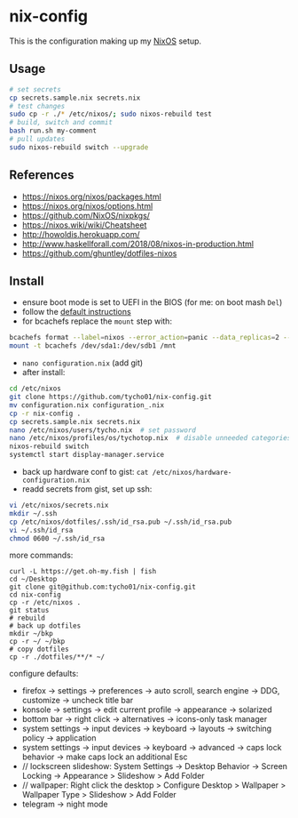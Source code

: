 # nix-config

This is the configuration making up my [NixOS](https://nixos.org/) setup.

## Usage
```bash
# set secrets
cp secrets.sample.nix secrets.nix
# test changes
sudo cp -r ./* /etc/nixos/; sudo nixos-rebuild test
# build, switch and commit
bash run.sh my-comment
# pull updates
sudo nixos-rebuild switch --upgrade
```

## References
- https://nixos.org/nixos/packages.html
- https://nixos.org/nixos/options.html
- https://github.com/NixOS/nixpkgs/
- https://nixos.wiki/wiki/Cheatsheet
- http://howoldis.herokuapp.com/
- http://www.haskellforall.com/2018/08/nixos-in-production.html
- https://github.com/ghuntley/dotfiles-nixos

## Install

- ensure boot mode is set to UEFI in the BIOS (for me: on boot mash `Del`)
- follow the [default instructions](https://nixos.org/nixos/manual/index.html#sec-installation-summary)
- for bcachefs replace the `mount` step with:
```bash
bcachefs format	--label=nixos --error_action=panic --data_replicas=2 --metadata_replicas=3 --group ssd /dev/sdb1 --group hdd /dev/sda1 --foreground_target ssd	--background_target hdd	--promote_target ssd
mount -t bcachefs /dev/sda1:/dev/sdb1 /mnt
```
- `nano configuration.nix` (add git)
- after install:
```bash
cd /etc/nixos
git clone https://github.com/tycho01/nix-config.git
mv configuration.nix configuration_.nix
cp -r nix-config .
cp secrets.sample.nix secrets.nix
nano /etc/nixos/users/tycho.nix  # set password
nano /etc/nixos/profiles/os/tychotop.nix  # disable unneeded categories
nixos-rebuild switch
systemctl start display-manager.service
```

- back up hardware conf to gist: `cat /etc/nixos/hardware-configuration.nix`
- readd secrets from gist, set up ssh:
```bash
vi /etc/nixos/secrets.nix
mkdir ~/.ssh
cp /etc/nixos/dotfiles/.ssh/id_rsa.pub ~/.ssh/id_rsa.pub
vi ~/.ssh/id_rsa
chmod 0600 ~/.ssh/id_rsa
```

more commands:
```
curl -L https://get.oh-my.fish | fish
cd ~/Desktop
git clone git@github.com:tycho01/nix-config.git
cd nix-config
cp -r /etc/nixos .
git status
# rebuild
# back up dotfiles
mkdir ~/bkp
cp -r ~/ ~/bkp
# copy dotfiles
cp -r ./dotfiles/**/* ~/
```

configure defaults:
- firefox -> settings -> preferences -> auto scroll, search engine -> DDG, customize -> uncheck title bar
- konsole -> settings -> edit current profile -> appearance -> solarized
- bottom bar -> right click -> alternatives -> icons-only task manager
- system settings -> input devices -> keyboard -> layouts -> switching policy -> application
- system settings -> input devices -> keyboard -> advanced -> caps lock behavior -> make caps lock an additional Esc
- // lockscreen slideshow: System Settings -> Desktop Behavior -> Screen Locking -> Appearance > Slideshow > Add Folder
- // wallpaper: Right click the desktop > Configure Desktop > Wallpaper > Wallpaper Type > Slideshow > Add Folder
- telegram -> night mode
